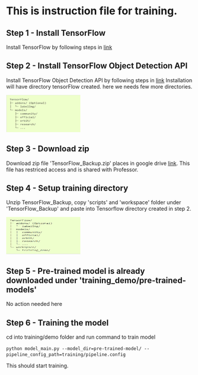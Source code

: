 # This is instruction file for training.
## Step 1 - Install TensorFlow 
Install TensorFlow by following steps in [link](https://tensorflow-object-detection-api-tutorial.readthedocs.io/en/latest/install.html#tf-install)
## Step 2 - Install TensorFlow Object Detection API 
Install TensorFlow Object Detection API by following steps in [link](https://tensorflow-object-detection-api-tutorial.readthedocs.io/en/latest/install.html#tf-models-install)
Installation will have directory tensorFlow created. here we needs few more directories.

<img src="img_readme/TF-dir.jpg" width="200" height="100" alt="TensorFlow Directory Structure">

## Step 3 - Download zip
Download zip file 'TensorFlow_Backup.zip' places in google drive [link](https://drive.google.com/file/d/1QRT8m9arFrrrjhjTgrgoL0iYHe32Ypdt/view?usp=sharing). This file has restriced access and is shared with Professor.
## Step 4 - Setup training directory
Unzip TensorFlow_Backup, copy 'scripts' and 'workspace' folder under 'TensorFlow_Backup' and paste into Tensorflow directory created in step 2. 

<img src="img_readme/TF-dir2.png" width="200" height="100" alt="Final Directory Structure">

## Step 5 - Pre-trained model is already downloaded under 'training_demo/pre-trained-models'
No action needed here

## Step 6 - Training the model
cd into training/demo folder and run command to train model
```
python model_main.py --model_dir=pre-trained-model/ --pipeline_config_path=training/pipeline.config
```
This should start training.
